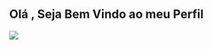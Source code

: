 Olá , Seja Bem Vindo ao meu Perfil
---------------------------------------------------------------------------------------------------------------------------------
<a href="mailto:santosvivendo@gmail.com">
<img src="https://img.shields.io/badge/Gmail-D14836?style=for-the-badge&logo=gmail&logoColor=white"/>
</a>


